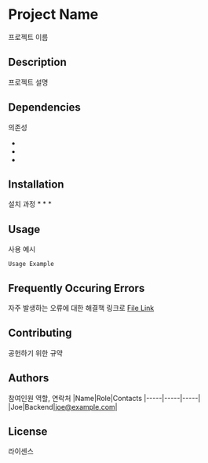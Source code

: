 # Project Name
프로젝트 이름
## Description
프로젝트 설명
## Dependencies
의존성

*
*
*
## Installation
설치 과정
*
*
*

## Usage
사용 예시
```
Usage Example
```

## Frequently Occuring Errors
자주 발생하는 오류에 대한 해결책 링크로
[File Link](https://wwww.naver.com)

## Contributing
공헌하기 위한 규약
## Authors
참여인원 역할, 연락처
|Name|Role|Contacts
|-----|-----|-----|
|Joe|Backend|joe@example.com|


## License
라이센스
